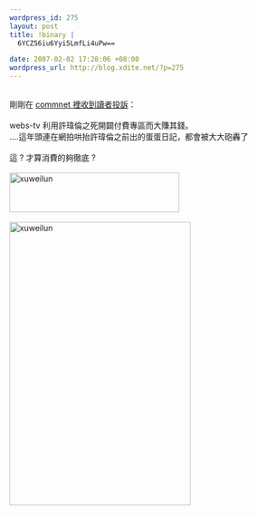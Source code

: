 ```yaml
--- 
wordpress_id: 275
layout: post
title: !binary |
  6YCZ56iu6Yyi5LmfLi4uPw==

date: 2007-02-02 17:28:06 +08:00
wordpress_url: http://blog.xdite.net/?p=275
---
```

<br />剛剛在 <a href="http://blog.xdite.net/?p=274#comment-6019">commnet 裡收到讀者投訴</a>：<br /><br />webs-tv 利用許瑋倫之死開闢付費專區而大賺其錢。<br />....這年頭連在網拍哄抬許瑋倫之前出的蛋蛋日記，都會被大大砲轟了<br /><br />這 ? 才算消費的夠徹底 ?<br /><br /><a href="http://www.flickr.com/photos/14765209@N00/377287169/" title="Photo Sharing"><img src="http://farm1.static.flickr.com/138/377287169_78d567ad10_o.jpg" alt="xuweilun" height="70" width="300" /></a><br /><br /><a href="http://www.flickr.com/photos/14765209@N00/377287168/" title="Photo Sharing"><img src="http://farm1.static.flickr.com/146/377287168_53cde13bbc.jpg" alt="xuweilun" height="500" width="320" /></a>
